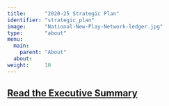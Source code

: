 ```yaml
---
title:      "2020-25 Strategic Plan"
identifier: "strategic_plan"
image:      "National-New-Play-Network-ledger.jpg"
type:       "about"
menu:
  main:
    parent: "About"
  about:
weight:     10
---
```


## [Read the Executive Summary](https://nationalnewplaynetwork013-my.sharepoint.com/:b:/g/personal/admin_nnpn_org/Edgze0EMDlREiUJxvikMLa0BMHt3CZHVk5d-u6wzlMfnSQ?e=jmO6WW)
